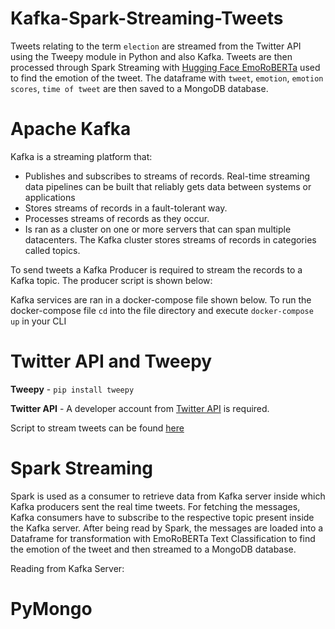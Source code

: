 # Kafka-Spark-Streaming-Tweets

Tweets relating to the term ``election`` are streamed from the Twitter API using the Tweepy module in Python and also Kafka. Tweets are then processed through Spark Streaming with [Hugging Face EmoRoBERTa](https://huggingface.co/arpanghoshal/EmoRoBERTa?text=I+like+you.+I+love+you) used to find the emotion of the tweet. The dataframe with ``tweet``, ``emotion``, ``emotion scores``, ``time of tweet`` are then saved to a MongoDB database. 

# Apache Kafka

Kafka is a streaming platform that:

- Publishes and subscribes to streams of records. Real-time streaming data pipelines can be built that reliably gets data between systems or applications
- Stores streams of records in a fault-tolerant way.
- Processes streams of records as they occur.
- Is ran as a cluster on one or more servers that can span multiple datacenters. The Kafka cluster stores streams of records in categories called topics. 

To send tweets a Kafka Producer is required to stream the records to a Kafka topic. The producer script is shown below:

Kafka services are ran in a docker-compose file shown below. To run the docker-compose file ``cd`` into the file directory and execute ``docker-compose up`` in your CLI

# Twitter API and Tweepy

**Tweepy** - ``pip install tweepy``

**Twitter API** - A developer account from [Twitter API](https://developer.twitter.com/en/docs/twitter-api) is required. 


Script to stream tweets can be found [here]()

# Spark Streaming

Spark is used as a consumer to retrieve data from Kafka server inside which Kafka producers sent the real time tweets. For fetching the messages, Kafka consumers have to subscribe to the respective topic present inside the Kafka server. After being read by Spark, the messages are loaded into a Dataframe for transformation with EmoRoBERTa Text Classification to find the emotion of the tweet and then streamed to a MongoDB database.

Reading from Kafka Server:



# PyMongo

